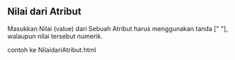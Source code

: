 ## Nilai dari Atribut

Masukkan Nilai (value) dari Sebuah Atribut harus menggunakan
tanda [" "], walaupun nilai tersebut numerik.

contoh ke NilaidariAtribut.html
